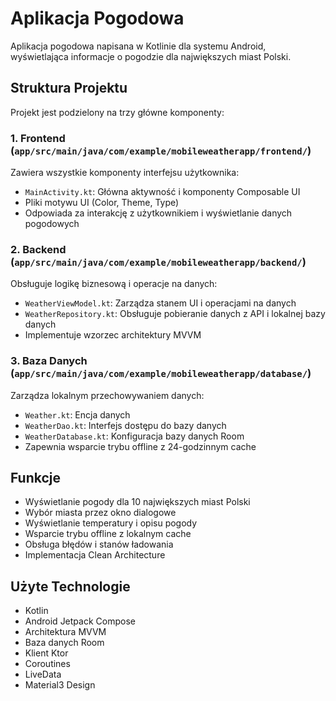 # Aplikacja Pogodowa

Aplikacja pogodowa napisana w Kotlinie dla systemu Android, wyświetlająca informacje o pogodzie dla największych miast Polski.

## Struktura Projektu

Projekt jest podzielony na trzy główne komponenty:

### 1. Frontend (`app/src/main/java/com/example/mobileweatherapp/frontend/`)
Zawiera wszystkie komponenty interfejsu użytkownika:
- `MainActivity.kt`: Główna aktywność i komponenty Composable UI
- Pliki motywu UI (Color, Theme, Type)
- Odpowiada za interakcję z użytkownikiem i wyświetlanie danych pogodowych

### 2. Backend (`app/src/main/java/com/example/mobileweatherapp/backend/`)
Obsługuje logikę biznesową i operacje na danych:
- `WeatherViewModel.kt`: Zarządza stanem UI i operacjami na danych
- `WeatherRepository.kt`: Obsługuje pobieranie danych z API i lokalnej bazy danych
- Implementuje wzorzec architektury MVVM

### 3. Baza Danych (`app/src/main/java/com/example/mobileweatherapp/database/`)
Zarządza lokalnym przechowywaniem danych:
- `Weather.kt`: Encja danych
- `WeatherDao.kt`: Interfejs dostępu do bazy danych
- `WeatherDatabase.kt`: Konfiguracja bazy danych Room
- Zapewnia wsparcie trybu offline z 24-godzinnym cache

## Funkcje
- Wyświetlanie pogody dla 10 największych miast Polski
- Wybór miasta przez okno dialogowe
- Wyświetlanie temperatury i opisu pogody
- Wsparcie trybu offline z lokalnym cache
- Obsługa błędów i stanów ładowania
- Implementacja Clean Architecture

## Użyte Technologie
- Kotlin
- Android Jetpack Compose
- Architektura MVVM
- Baza danych Room
- Klient Ktor
- Coroutines
- LiveData
- Material3 Design
